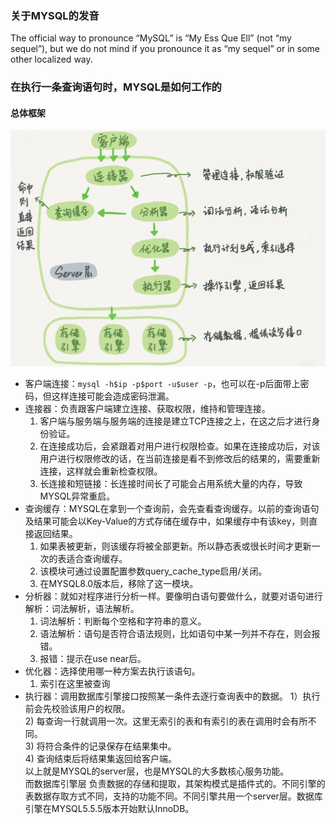 ### 关于MYSQL的发音
The official way to pronounce “MySQL” is “My Ess Que Ell” (not “my sequel”), but we do not mind if you pronounce it as “my sequel” or in some other localized way.  

### 在执行一条查询语句时，MYSQL是如何工作的
#### 总体框架
![frame](./assets/MYSQL/01.png)
- 客户端连接：`mysql -h$ip -p$port -u$user -p`，也可以在-p后面带上密码，但这样连接可能会造成密码泄漏。
- 连接器：负责跟客户端建立连接、获取权限，维持和管理连接。  
  1) 客户端与服务端与服务端的连接是建立TCP连接之上，在这之后才进行身份验证。  
  2) 在连接成功后，会紧跟着对用户进行权限检查。如果在连接成功后，对该用户进行权限修改的话，在当前连接是看不到修改后的结果的，需要重新连接，这样就会重新检查权限。  
  3) 长连接和短链接：长连接时间长了可能会占用系统大量的内存，导致MYSQL异常重启。  
- 查询缓存：MYSQL在拿到一个查询前，会先查看查询缓存。以前的查询语句及结果可能会以Key-Value的方式存储在缓存中，如果缓存中有该key，则直接返回结果。  
   1) 如果表被更新，则该缓存将被全部更新。所以静态表或很长时间才更新一次的表适合查询缓存。  
   2) 该模块可通过设置配置参数query_cache_type启用/关闭。
   3) 在MYSQL8.0版本后，移除了这一模块。
- 分析器：就如对程序进行分析一样。要像明白语句要做什么，就要对语句进行解析：词法解析，语法解析。  
  1) 词法解析：判断每个空格和字符串的意义。
  2) 语法解析：语句是否符合语法规则，比如语句中某一列并不存在，则会报错。
  3) 报错：提示在use near后。
- 优化器：选择使用哪一种方案去执行该语句。
  1)  索引在这里被查询
- 执行器：调用数据库引擎接口按照某一条件去逐行查询表中的数据。
  1）执行前会先校验该用户的权限。  
  2) 每查询一行就调用一次。这里无索引的表和有索引的表在调用时会有所不同。  
  3) 将符合条件的记录保存在结果集中。  
  4) 查询结束后将结果集返回给客户端。  
以上就是MYSQL的server层，也是MYSQL的大多数核心服务功能。    
而数据库引擎层 负责数据的存储和提取，其架构模式是插件式的。不同引擎的表数据存取方式不同，支持的功能不同。不同引擎共用一个server层。数据库引擎在MYSQL5.5.5版本开始默认InnoDB。